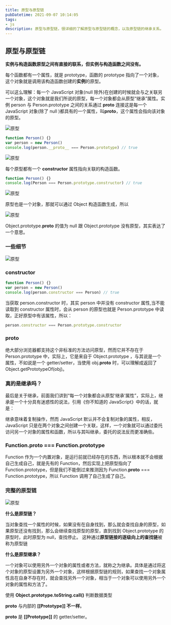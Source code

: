```yaml
---
title: 原型与原型链
pubDatetime: 2021-09-07 10:14:05
tags: 
- js
description: 原型与原型链，很详细的了解原型与原型链的概念，以及原型链的继承关系。
---
```


## 原型与原型链

**实例与构造函数原型之间有直接的联系，但实例与构造函数之间没有。**

每个函数都有一个属性，就是 prototype，函数的 prototype 指向了一个对象，这个对象就是调用该构造函数创建的**实例**的原型。

可以这么理解：每一个 JavaScript 对象(null 除外)在创建的时候就会与之关联另一个对象，这个对象就是我们所说的原型，每一个对象都会从原型“继承”属性。实例 person 与 Person.prototype 之间的关系通过 **proto** 连接这是每一个 JavaScript 对象(除了 null )都具有的一个属性，叫**proto**，这个属性会指向该对象的原型。

![原型](@assets/images/原型与原型链/image1.png)

```jsx
function Person() {}
var person = new Person()
console.log(person.__proto__ === Person.prototype) // true
```

![原型](@assets/images/原型与原型链/image2.png)

每个原型都有一个 **constructor** 属性指向关联的构造函数。

```jsx
function Person() {}
console.log(Person === Person.prototype.constructor) // true
```

![原型](@assets/images/原型与原型链/image3.png)

原型也是一个对象，那就可以通过 Object 构造函数生成，所以

![原型](@assets/images/原型与原型链/image4.png)

Object.prototype.**proto** 的值为 null 跟 Object.prototype 没有原型，其实表达了一个意思。

### 一些细节

![原型](@assets/images/原型与原型链/image5.png)

### constructor

```jsx
function Person() {}
var person = new Person()
console.log(person.constructor === Person) // true
```

当获取 person.constructor 时，其实 person 中并没有 constructor 属性,当不能读取到 constructor 属性时，会从 person 的原型也就是 Person.prototype 中读取，正好原型中有该属性，所以：

```jsx
person.constructor === Person.prototype.constructor
```

### **proto**

绝大部分浏览器都支持这个非标准的方法访问原型，然而它并不存在于 Person.prototype 中，实际上，它是来自于 Object.prototype ，与其说是一个属性，不如说是一个 getter/setter，当使用 obj.**proto** 时，可以理解成返回了 Object.getPrototypeOf(obj)。

### 真的是继承吗？

最后是关于继承，前面我们讲到“每一个对象都会从原型‘继承’属性”，实际上，继承是一个十分具有迷惑性的说法，引用《你不知道的 JavaScript》中的话，就是：

继承意味着复制操作，然而 JavaScript 默认并不会复制对象的属性，相反，JavaScript 只是在两个对象之间创建一个关联，这样，一个对象就可以通过委托访问另一个对象的属性和函数，所以与其叫继承，委托的说法反而更准确些。

### Function.**proto** === Function.prototype

Function 作为一个内置对象，是运行前就已经存在的东西，所以根本就不会根据自己生成自己，就是先有的 Function，然后实现上把原型指向了 Function.prototype，但是我们不能倒过来推测因为 Function.**proto** === Function.prototype，所以 Function 调用了自己生成了自己。

### 完整的原型链

![原型](@assets/images/原型与原型链/image6.png)

**什么是原型链？**

当对象查找一个属性的时候，如果没有在自身找到，那么就会查找自身的原型，如果原型还没有找到，那么会继续查找原型的原型，直到找到 Object.prototype 的原型时，此时原型为 null，查找停止。 这种通过**原型链接的逐级向上的查找链**被称为原型链

**什么是原型继承？**

一个对象可以使用另外一个对象的属性或者方法，就称之为继承。具体是通过将这个对象的原型设置为另外一个对象，这样根据原型链的规则，如果查找一个对象属性且在自身不存在时，就会查找另外一个对象，相当于一个对象可以使用另外一个对象的属性和方法了。

使用 **Object.prototype.toString.call()** 判断数据类型

**proto** 与内部的 **[[Prototype]] 不一样**。

**proto** 是 **[[Prototype]]** 的 getter/setter。
